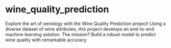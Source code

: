 # wine_quality_prediction
Explore the art of oenology with the Wine Quality Prediction project! Using a diverse dataset of wine attributes, this project develops an end-to-end machine learning solution. The mission? Build a robust model to predict wine quality with remarkable accuracy
